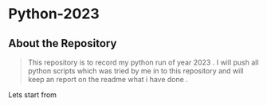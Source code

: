 # Python-2023

## About the Repository 
> This repository is to record my python run of year 2023 . I will push all python scripts which was tried by me in to this repository and will keep an report on the readme what i have done .

Lets start from
